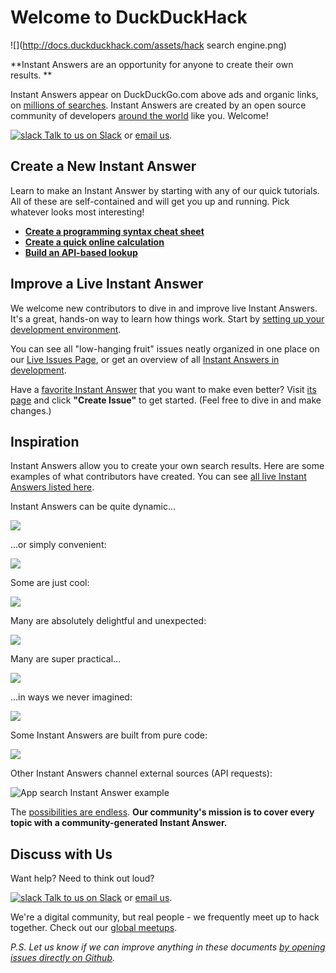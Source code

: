 # Welcome to DuckDuckHack

![](http://docs.duckduckhack.com/assets/hack search engine.png)

**Instant Answers are an opportunity for anyone to create their own results. **

Instant Answers appear on DuckDuckGo.com above ads and organic links, on [millions of searches](https://duckduckgo.com/traffic.html). Instant Answers are created by an open source community of developers [around the world](http://duckduckgo.meetup.com/) like you. Welcome!

[![slack](http://docs.duckduckhack.com/assets/slack.png) Talk to us on Slack](mailto:QuackSlack@duckduckgo.com?subject=AddMe) or [email us](mailto:open@duckduckgo.com).

## Create a New Instant Answer

Learn to make an Instant Answer by starting with any of our quick tutorials. All of these are self-contained and will get you up and running. Pick whatever looks most interesting!

- **[Create a programming syntax cheat sheet](http://docs.duckduckhack.com/walkthroughs/programming-syntax.html)**
- **[Create a quick online calculation](http://docs.duckduckhack.com/walkthroughs/calculation.html)**
- **[Build an API-based lookup](http://docs.duckduckhack.com/walkthroughs/forum-lookup.html)**

## Improve a Live Instant Answer

We welcome new contributors to dive in and improve live Instant Answers. It's a great, hands-on way to learn how things work. Start by [setting up your development environment](http://docs.duckduckhack.com/welcome/setup-dev-environment.html).

You can see all "low-hanging fruit" issues neatly organized in one place on our [Live Issues Page](https://duck.co/ia/dev/issues?tag=lowhangingfruit), or get an overview of all [Instant Answers in development](https://duck.co/ia/dev/pipeline).

Have a [favorite Instant Answer](http://duck.co/ia) that you want to make even better? Visit [its page](http://duck.co/ia) and click **"Create Issue"** to get started. (Feel free to dive in and make changes.)

## Inspiration

Instant Answers allow you to create your own search results. Here are some examples of what contributors have created. You can see [all live Instant Answers listed here](https://duck.co/ia).

Instant Answers can be quite dynamic...

![](http://docs.duckduckhack.com/assets/parking_ny.png)

...or simply convenient:

![](http://docs.duckduckhack.com/assets/sales_tax.png)

Some are just cool: 

![](http://docs.duckduckhack.com/assets/heads_tails.png)

Many are absolutely delightful and unexpected:

![](http://docs.duckduckhack.com/assets/bpm_ms.png)

Many are super practical...

![](http://docs.duckduckhack.com/assets/air_quality.png)

...in ways we never imagined:

![](http://docs.duckduckhack.com/assets/blue_pill.png)

Some Instant Answers are built from pure code:

![](http://docs.duckduckhack.com/assets/url_encode.png)

Other Instant Answers channel external sources (API requests):

![App search Instant Answer example](http://docs.duckduckhack.com/assets/app_search_example.png)

The [possibilities are endless](https://duck.co/ia). **Our community's mission is to cover every topic with a community-generated Instant Answer.**

## Discuss with Us

Want help? Need to think out loud? 

[![slack](http://docs.duckduckhack.com/assets/slack.png) Talk to us on Slack](mailto:QuackSlack@duckduckgo.com?subject=AddMe) or [email us](mailto:open@duckduckgo.com).

We're a digital community, but real people - we frequently meet up to hack together. Check out our [global meetups](http://duckduckgo.meetup.com/).

*P.S. Let us know if we can improve anything in these documents [by opening issues directly on Github]( https://github.com/duckduckgo/duckduckhack-docs).*